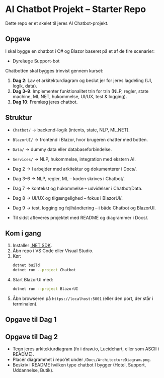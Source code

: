 # AI Chatbot Projekt – Starter Repo

Dette repo er et skelet til jeres AI Chatbot-projekt.

## Opgave
I skal bygge en chatbot i C# og Blazor baseret på et af de fire scenarier:

- Dyrelæge Support-bot

Chatbotten skal bygges trinvist gennem kurset:
1. **Dag 2**: Lav et arkitekturdiagram og beslut jer for jeres lagdeling (UI, logik, data).
2. **Dag 3–9**: Implementer funktionalitet trin for trin (NLP, regler, state machine, ML.NET, hukommelse, UI/UX, test & logging).
3. **Dag 10**: Fremlæg jeres chatbot.

## Struktur
- `Chatbot/` → backend-logik (intents, state, NLP, ML.NET).
- `BlazorUI/` → frontend i Blazor, hvor brugeren chatter med botten.
- `Data/` → dummy data eller databaseforbindelse.
- `Services/` → NLP, hukommelse, integration med ekstern AI.

- Dag 2 → I arbejder med arkitektur og dokumenterer i Docs/.
- Dag 3–6 → NLP, regler, ML – koden skrives i Chatbot/.
- Dag 7 → kontekst og hukommelse – udvidelser i Chatbot/Data.
- Dag 8 → UI/UX og tilgængelighed – fokus i BlazorUI/.
- Dag 9 → test, logging og fejlhåndtering – i både Chatbot og BlazorUI.
- Til sidst afleveres projektet med README og diagrammer i Docs/.

## Kom i gang
1. Installer [.NET SDK](https://dotnet.microsoft.com/en-us/download).
2. Åbn repo i VS Code eller Visual Studio.
3. Kør:
   ```bash
   dotnet build
   dotnet run --project Chatbot
   ```
4. Start BlazorUI med:
   ```bash
   dotnet run --project BlazorUI
   ```
5. Åbn browseren på `https://localhost:5001` (eller den port, der står i terminalen).
## Opgave til Dag 1

## Opgave til Dag 2
- Tegn jeres arkitekturdiagram (fx i draw.io, Lucidchart, eller som ASCII i README).  
- Placér diagrammet i repo’et under `/Docs/ArchitectureDiagram.png`.  
- Beskriv i README hvilken type chatbot I bygger (Hotel, Support, Uddannelse, Butik).
